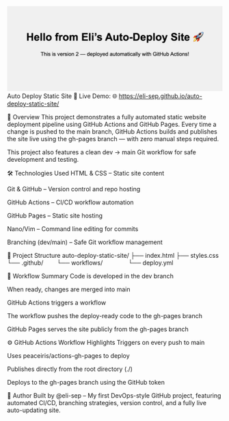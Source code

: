 ![Project Screenshot](Webpage_Screenshot.png)
Auto Deploy Static Site 🚀
Live Demo:
🌐 https://eli-sep.github.io/auto-deploy-static-site/

📌 Overview
This project demonstrates a fully automated static website deployment pipeline using GitHub Actions and GitHub Pages. Every time a change is pushed to the main branch, GitHub Actions builds and publishes the site live using the gh-pages branch — with zero manual steps required.

This project also features a clean dev → main Git workflow for safe development and testing.

🛠 Technologies Used
HTML & CSS – Static site content

Git & GitHub – Version control and repo hosting

GitHub Actions – CI/CD workflow automation

GitHub Pages – Static site hosting

Nano/Vim – Command line editing for commits

Branching (dev/main) – Safe Git workflow management

📁 Project Structure
auto-deploy-static-site/
├── index.html
├── styles.css
└── .github/
  └── workflows/
    └── deploy.yml

🔄 Workflow Summary
Code is developed in the dev branch

When ready, changes are merged into main

GitHub Actions triggers a workflow

The workflow pushes the deploy-ready code to the gh-pages branch

GitHub Pages serves the site publicly from the gh-pages branch

⚙️ GitHub Actions Workflow Highlights
Triggers on every push to main

Uses peaceiris/actions-gh-pages to deploy

Publishes directly from the root directory (./)

Deploys to the gh-pages branch using the GitHub token

👤 Author
Built by @eli-sep –
My first DevOps-style GitHub project, featuring automated CI/CD, branching strategies, version control, and a fully live auto-updating site.